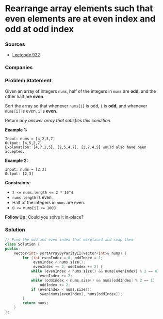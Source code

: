 # Rearrange array elements such that even elements are at even index and odd at odd index

### Sources

* [Leetcode 922](https://leetcode.com/problems/sort-array-by-parity-ii/)

### Companies

### Problem Statement

Given an array of integers `nums`, half of the integers in `nums` are **odd**, and the other half are **even**.

Sort the array so that whenever `nums[i]` is odd, `i` is **odd**, and whenever `nums[i]` is even, `i` is **even**.

Return _any answer array that satisfies this condition_.

**Example 1:**

```text
Input: nums = [4,2,5,7]
Output: [4,5,2,7]
Explanation: [4,7,2,5], [2,5,4,7], [2,7,4,5] would also have been accepted.
```

**Example 2:**

```text
Input: nums = [2,3]
Output: [2,3]
```

**Constraints:**

* `2 <= nums.length <= 2 * 10^4`
* `nums.length` is even.
* Half of the integers in `nums` are even.
* `0 <= nums[i] <= 1000`

**Follow Up:** Could you solve it in-place?

### Solution

```cpp
// Find the odd and even index that misplaced and swap them
class Solution {
public:
    vector<int> sortArrayByParityII(vector<int>& nums) {
        for (int evenIndex = 0, oddIndex = 1; 
             evenIndex < nums.size(); 
             evenIndex += 2, oddIndex += 2) {
            while (evenIndex < nums.size() && nums[evenIndex] % 2 == 0) 
                evenIndex += 2;
            while (oddIndex < nums.size() && nums[oddIndex] % 2 == 1) 
                oddIndex += 2;
            if (evenIndex < nums.size()) 
                swap(nums[evenIndex], nums[oddIndex]);
        }
        return nums;
    }
};
```

